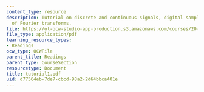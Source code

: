 ```yaml
---
content_type: resource
description: Tutorial on discrete and continuous signals, digital sampling, and summary
  of Fourier transforms.
file: https://ol-ocw-studio-app-production.s3.amazonaws.com/courses/20-309-biological-engineering-ii-instrumentation-and-measurement-fall-2006/d77564eb7de7cbcd98a22d64bbca401e_tutorial1.pdf
file_type: application/pdf
learning_resource_types:
- Readings
ocw_type: OCWFile
parent_title: Readings
parent_type: CourseSection
resourcetype: Document
title: tutorial1.pdf
uid: d77564eb-7de7-cbcd-98a2-2d64bbca401e
---
```

